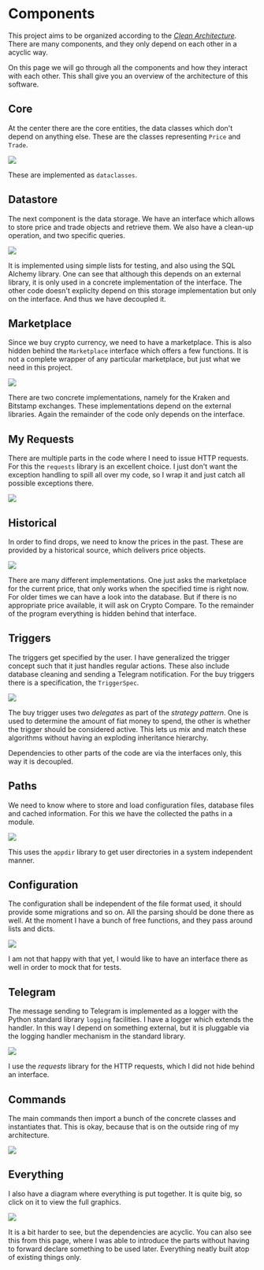 # Components

This project aims to be organized according to the [*Clean Architecture*](https://blog.cleancoder.com/uncle-bob/2012/08/13/the-clean-architecture.html). There are many components, and they only depend on each other in a acyclic way.

On this page we will go through all the components and how they interact with each other. This shall give you an overview of the architecture of this software.

## Core

At the center there are the core entities, the data classes which don't depend on anything else. These are the classes representing `Price` and `Trade`.

[![](graphs/core.svg)](graphs/core.svg)

These are implemented as `dataclasses`.

## Datastore

The next component is the data storage. We have an interface which allows to store price and trade objects and retrieve them. We also have a clean-up operation, and two specific queries.

[![](graphs/datastore.svg)](graphs/datastore.svg)

It is implemented using simple lists for testing, and also using the SQL Alchemy library. One can see that although this depends on an external library, it is only used in a concrete implementation of the interface. The other code doesn't expliclty depend on this storage implementation but only on the interface. And thus we have decoupled it.

## Marketplace

Since we buy crypto currency, we need to have a marketplace. This is also hidden behind the `Marketplace` interface which offers a few functions. It is not a complete wrapper of any particular marketplace, but just what we need in this project.

[![](graphs/marketplace.svg)](graphs/marketplace.svg)

There are two concrete implementations, namely for the Kraken and Bitstamp exchanges. These implementations depend on the external libraries. Again the remainder of the code only depends on the interface.

## My Requests

There are multiple parts in the code where I need to issue HTTP requests. For this the `requests` library is an excellent choice. I just don't want the exception handling to spill all over my code, so I wrap it and just catch all possible exceptions there.

[![](graphs/myrequests.svg)](graphs/myrequests.svg)

## Historical

In order to find drops, we need to know the prices in the past. These are provided by a historical source, which delivers price objects.

[![](graphs/historical.svg)](graphs/historical.svg)

There are many different implementations. One just asks the marketplace for the current price, that only works when the specified time is right now. For older times we can have a look into the database. But if there is no appropriate price available, it will ask on Crypto Compare. To the remainder of the program everything is hidden behind that interface.

## Triggers

The triggers get specified by the user. I have generalized the trigger concept such that it just handles regular actions. These also include database cleaning and sending a Telegram notification. For the buy triggers there is a specification, the `TriggerSpec`.

[![](graphs/triggers.svg)](graphs/triggers.svg)

The buy trigger uses two *delegates* as part of the *strategy pattern*. One is used to determine the amount of fiat money to spend, the other is whether the trigger should be considered active. This lets us mix and match these algorithms without having an exploding inheritance hierarchy.

Dependencies to other parts of the code are via the interfaces only, this way it is decoupled.

## Paths

We need to know where to store and load configuration files, database files and cached information. For this we have the collected the paths in a module.

[![](graphs/paths.svg)](graphs/paths.svg)

This uses the `appdir` library to get user directories in a system independent manner.

## Configuration

The configuration shall be independent of the file format used, it should provide some migrations and so on. All the parsing should be done there as well. At the moment I have a bunch of free functions, and they pass around lists and dicts.

[![](graphs/configuration.svg)](graphs/configuration.svg)

I am not that happy with that yet, I would like to have an interface there as well in order to mock that for tests.

## Telegram

The message sending to Telegram is implemented as a logger with the Python standard library `logging` facilities. I have a logger which extends the handler. In this way I depend on something external, but it is pluggable via the logging handler mechanism in the standard library.

[![](graphs/telegram.svg)](graphs/telegram.svg)

I use the *requests* library for the HTTP requests, which I did not hide behind an interface.

## Commands

The main commands then import a bunch of the concrete classes and instantiates that. This is okay, because that is on the outside ring of my architecture.

[![](graphs/commands.svg)](graphs/commands.svg)

## Everything

I also have a diagram where everything is put together. It is quite big, so click on it to view the full graphics.

[![](graphs/vigilant_crypto_snatch.svg)](graphs/vigilant_crypto_snatch.svg)

It is a bit harder to see, but the dependencies are acyclic. You can also see this from this page, where I was able to introduce the parts without having to forward declare something to be used later. Everything neatly built atop of existing things only.